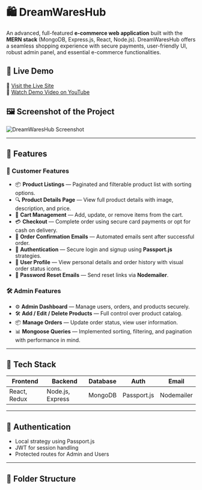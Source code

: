 # 🛍️ DreamWaresHub

An advanced, full-featured **e-commerce web application** built with the **MERN stack** (MongoDB, Express.js, React, Node.js). DreamWaresHub offers a seamless shopping experience with secure payments, user-friendly UI, robust admin panel, and essential e-commerce functionalities.

## 🚀 Live Demo

🔗 [Visit the Live Site](https://dreamwareshub.onrender.com/)  
🎥 [Watch Demo Video on YouTube](https://www.youtube.com/watch?v=vCodlmcmRwk)

## 🖼️ Screenshot of the Project

![DreamWaresHub Screenshot](./Screenshot%202024-06-02%20230438.png)

---

## 📂 Features

### 🛒 Customer Features
- 📦 **Product Listings** — Paginated and filterable product list with sorting options.
- 🔍 **Product Details Page** — View full product details with image, description, and price.
- 🛒 **Cart Management** — Add, update, or remove items from the cart.
- 💳 **Checkout** — Complete order using secure card payments or opt for cash on delivery.
- 📧 **Order Confirmation Emails** — Automated emails sent after successful order.
- 🔐 **Authentication** — Secure login and signup using **Passport.js** strategies.
- 👤 **User Profile** — View personal details and order history with visual order status icons.
- 🔁 **Password Reset Emails** — Send reset links via **Nodemailer**.

### 🛠️ Admin Features
- ⚙️ **Admin Dashboard** — Manage users, orders, and products securely.
- 🛠️ **Add / Edit / Delete Products** — Full control over product catalog.
- 📦 **Manage Orders** — Update order status, view user information.
- 📊 **Mongoose Queries** — Implemented sorting, filtering, and pagination with performance in mind.

---

## 🧰 Tech Stack

| Frontend       | Backend        | Database  | Auth       | Email       |
|----------------|----------------|-----------|------------|-------------|
| React, Redux   | Node.js, Express| MongoDB   | Passport.js| Nodemailer  |

---

## 🔐 Authentication

- Local strategy using Passport.js
- JWT for session handling
- Protected routes for Admin and Users

---

## 📁 Folder Structure

